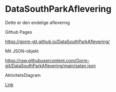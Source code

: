 # DataSouthParkAflevering
Dette er den endelige aflevering

Github Pages

https://gorm-git.github.io/DataSouthParkAflevering/

Mit JSON-objekt

https://raw.githubusercontent.com/Gorm-git/DataSouthParkAflevering/main/satan.json

AktivitetsDiagram


<a href="https://ibb.co/gmSsdHV" rel="nofollow">Link</a>

